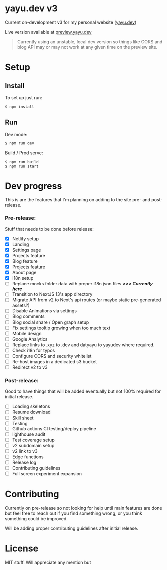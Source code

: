 # yayu.dev v3

Current on-development v3 for my personal website ([yayu.dev](https://yayu.dev))

Live version available at [preview.yayu.dev](https://preview.yayu.dev/)

> Currently using an unstable, local dev version so things like CORS and blog API may or may not work at any given time on the preview site.

# Setup

## Install

To set up just run:

```sh
$ npm install
```

## Run

Dev mode:

```sh
$ npm run dev
```

Build / Prod serve:

```
$ npm run build
$ npm run start
```

# Dev progress

This is are the features that I'm planning on adding to the site pre- and post-release.

### Pre-release:

Stuff that needs to be done before release:

- [x] Netlify setup
- [x] Landing
- [x] Settings page
- [x] Projects feature
- [x] Blog feature
- [x] Projects feature
- [x] About page
- [x] i18n setup
- [ ] Replace mocks folder data with proper i18n json files **_<<< Currently here_**
- [ ] Transition to NextJS 13's app directory
- [ ] Migrate API from v2 to Next's api routes (or maybe static pre-generated assets?)
- [ ] Disable Animations via settings
- [ ] Blog comments
- [ ] Blog social share / Open graph setup
- [ ] Fix settings tooltip growing when too much text
- [ ] Mobile design
- [ ] Google Analytics
- [ ] Replace links to .xyz to .dev and datyayu to yayudev where required.
- [ ] Check i18n for typos
- [ ] Configure CORS and security whitelist
- [ ] Re-host images in a dedicated s3 bucket
- [ ] Redirect v2 to v3

### Post-release:

Good to have things that will be added eventually but not 100% required for initial release.

- [ ] Loading skeletons
- [ ] Resume download
- [ ] Skill sheet
- [ ] Testing
- [ ] Github actions CI testing/deploy pipeline
- [ ] lighthouse audit
- [ ] Test coverage setup
- [ ] v2 subdomain setup
- [ ] v2 link to v3
- [ ] Edge functions
- [ ] Release log
- [ ] Contributing guidelines
- [ ] Full screen experiment expansion

# Contributing

Currently on pre-release so not looking for help until main features are done but feel free to reach out if you find something wrong, or you think something could be improved.

Will be adding proper contributing guidelines after initial release.

# License

MIT stuff. Will appreciate any mention but
